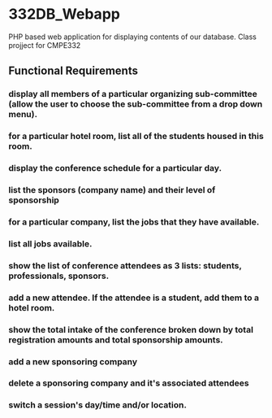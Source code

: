# 332DB_Webapp
PHP based web application for displaying contents of our database. Class projject for CMPE332

## Functional Requirements

### display all members of a particular organizing sub-committee  (allow the user to choose the sub-committee from a drop down menu).
### for a particular hotel room, list all of the students housed in this room.
### display the conference schedule for a particular day.
### list the sponsors (company name) and their level of sponsorship
### for a particular company, list the jobs that they have available.
### list all jobs available.
### show the list of conference attendees as 3 lists: students, professionals, sponsors.
### add a new attendee.  If the attendee is a student, add them to a hotel room. 
### show the total intake of the conference broken down by total registration amounts and total sponsorship amounts.
### add a new sponsoring company
### delete a sponsoring company and it's associated attendees
### switch a session's day/time and/or location.
